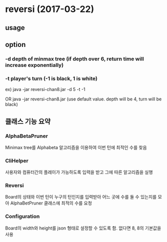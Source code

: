# reversi (2017-03-22)

## usage

## option

### -d depth of minmax tree (if depth over 6, return time will increase exponentially)
### -t player's turn (-1 is black, 1 is white)

ex) java -jar reversi-chan8.jar -d 5 -t -1

OR java -jar reversi-chan8.jar (use default value. depth will be 4, turn will be black)

## 클래스 기능 요약
### AlphaBetaPruner
Minimax tree를 Alphabeta 알고리즘을 이용하여 이번 턴에 최적인 수를 찾음

### CliHelper
사용자와 컴퓨터간의 플레이가 가능하도록 입력을 받고 그에 따른 알고리즘을 실행

### Reversi
Board의 상태와 이번 턴이 누구의 턴인지를 입력받아 어느 곳에 수를 둘 수 있는지를 모아 AlphaBetPruner 클래스에
최적의 수를 요청

### Configuration
Board의 width와 height를 json 형태로 설정할 수 있도록 함. 없다면 8, 8의 기본값을 사용